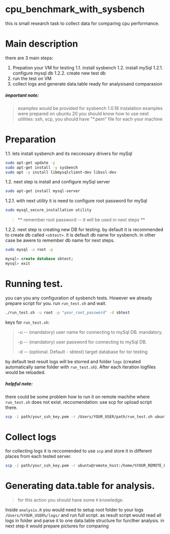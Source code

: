 # cpu_benchmark_with_sysbench
this is small research task to collect data for comparing cpu performance.

# Main description
there are 3 main steps:
1. Prepation your VM for testing
1.1. install sysbench
1.2. install mySql
1.2.1. configure mysql db
1.2.2. create new test db
2. run the test on VM
3. collect logs and generate data.table ready for analysisand comparasion

##### important note:
> examples would be provided for sysbench 1.0.18
> instalation examples were prepared on ubuntu 20
> you should know how to use next utilities: ssh, scp, 
> you should have "*.pem" file for each your machine

# Preparation 
1.1. lets install sysbench 
and its neccessary drivers for mySql

```bash
sudo apt-get update -y
sudo apt-get install -y sysbench
sudo apt -y install libmysqlclient-dev libssl-dev
```

1.2. next step is install and configure mySql server

```bash
sudo apt-get install mysql-server
```

1.2.1. with next utility it is need to configure root password for mySql
```bash
sudo mysql_secure_installation utility
```
> ** remember root password -- it will be used in next steps **

1.2.2. next step is creating new DB for testing. 
by default it is recommended to create db called `<sbtest>`. it is default db name for sysbench. in other case be awere to remember db name for next steps.

```bash
sudo mysql -u root -p
```
```sql
mysql> create database sbtest;
mysql> exit
```

# Running test. 

you can you any configuration of sysbench tests. However we already prepare script for you. 
run `run_test.sh` and wait. 

```bash
./run_test.sh -u root -p "your_root_password" -d sbtest
```

keys for `run_test.sh`:
> -u -- (mandatory) user name for connecting to mySql DB. mandatory.
> 
> -p -- (mandatory) user password for connecting to mySql DB.
> 
> -d -- (optional. Default - sbtest) target database for tor testing
> 

by default test result logs will be storred and folder `logs` (created automatically same folder with `run_test.sh`).
After each iteration logfiles would be reloaded.

##### helpful note:
there could be some problem how to run it on remote machihe where `run_test.sh` does not exist. 
reccomendation: use scp for upload script there.

```bash
scp -i path/your_ssh_key.pem -r /Users/YOUR_USER/path/run_test.sh ubuntu@remote_host:/home/YOUR_REMOTE_USER/
```


# Collect logs

for collecting logs it is reccomended to use `scp`
and store it in different places from each tested server.

```bash
scp -i path/your_ssh_key.pem -r ubuntu@remote_host:/home/%YOUR_REMOTE_USER%/logs /Users/%YOUR_USER%/logs/%unique_seerver_name%
```


# Generating data.table for analysis.
> for this action you should have some `R` knowledge.

Inside `analysis.R` you would need to setup root folder to your logs `/Users/%YOUR_USER%/logs/` and run full script. 
as result script would read all logs in folder and parse it to one data.table structure for furcther analysis.
in next step it would prepare pictures for comparing




